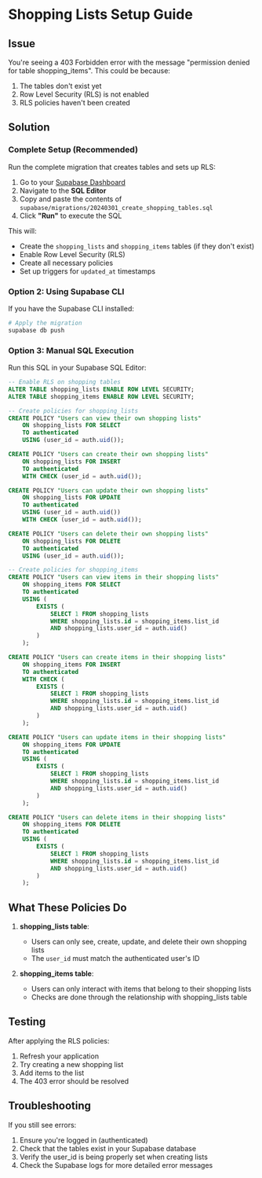 # Shopping Lists Setup Guide

## Issue
You're seeing a 403 Forbidden error with the message "permission denied for table shopping_items". This could be because:
1. The tables don't exist yet
2. Row Level Security (RLS) is not enabled
3. RLS policies haven't been created

## Solution

### Complete Setup (Recommended)

Run the complete migration that creates tables and sets up RLS:

1. Go to your [Supabase Dashboard](https://app.supabase.com)
2. Navigate to the **SQL Editor**
3. Copy and paste the contents of `supabase/migrations/20240301_create_shopping_tables.sql`
4. Click **"Run"** to execute the SQL

This will:
- Create the `shopping_lists` and `shopping_items` tables (if they don't exist)
- Enable Row Level Security (RLS)
- Create all necessary policies
- Set up triggers for `updated_at` timestamps

### Option 2: Using Supabase CLI

If you have the Supabase CLI installed:

```bash
# Apply the migration
supabase db push
```

### Option 3: Manual SQL Execution

Run this SQL in your Supabase SQL Editor:

```sql
-- Enable RLS on shopping tables
ALTER TABLE shopping_lists ENABLE ROW LEVEL SECURITY;
ALTER TABLE shopping_items ENABLE ROW LEVEL SECURITY;

-- Create policies for shopping_lists
CREATE POLICY "Users can view their own shopping lists"
    ON shopping_lists FOR SELECT
    TO authenticated
    USING (user_id = auth.uid());

CREATE POLICY "Users can create their own shopping lists"
    ON shopping_lists FOR INSERT
    TO authenticated
    WITH CHECK (user_id = auth.uid());

CREATE POLICY "Users can update their own shopping lists"
    ON shopping_lists FOR UPDATE
    TO authenticated
    USING (user_id = auth.uid())
    WITH CHECK (user_id = auth.uid());

CREATE POLICY "Users can delete their own shopping lists"
    ON shopping_lists FOR DELETE
    TO authenticated
    USING (user_id = auth.uid());

-- Create policies for shopping_items
CREATE POLICY "Users can view items in their shopping lists"
    ON shopping_items FOR SELECT
    TO authenticated
    USING (
        EXISTS (
            SELECT 1 FROM shopping_lists
            WHERE shopping_lists.id = shopping_items.list_id
            AND shopping_lists.user_id = auth.uid()
        )
    );

CREATE POLICY "Users can create items in their shopping lists"
    ON shopping_items FOR INSERT
    TO authenticated
    WITH CHECK (
        EXISTS (
            SELECT 1 FROM shopping_lists
            WHERE shopping_lists.id = shopping_items.list_id
            AND shopping_lists.user_id = auth.uid()
        )
    );

CREATE POLICY "Users can update items in their shopping lists"
    ON shopping_items FOR UPDATE
    TO authenticated
    USING (
        EXISTS (
            SELECT 1 FROM shopping_lists
            WHERE shopping_lists.id = shopping_items.list_id
            AND shopping_lists.user_id = auth.uid()
        )
    );

CREATE POLICY "Users can delete items in their shopping lists"
    ON shopping_items FOR DELETE
    TO authenticated
    USING (
        EXISTS (
            SELECT 1 FROM shopping_lists
            WHERE shopping_lists.id = shopping_items.list_id
            AND shopping_lists.user_id = auth.uid()
        )
    );
```

## What These Policies Do

1. **shopping_lists table**:
   - Users can only see, create, update, and delete their own shopping lists
   - The `user_id` must match the authenticated user's ID

2. **shopping_items table**:
   - Users can only interact with items that belong to their shopping lists
   - Checks are done through the relationship with shopping_lists table

## Testing

After applying the RLS policies:

1. Refresh your application
2. Try creating a new shopping list
3. Add items to the list
4. The 403 error should be resolved

## Troubleshooting

If you still see errors:

1. Ensure you're logged in (authenticated)
2. Check that the tables exist in your Supabase database
3. Verify the user_id is being properly set when creating lists
4. Check the Supabase logs for more detailed error messages